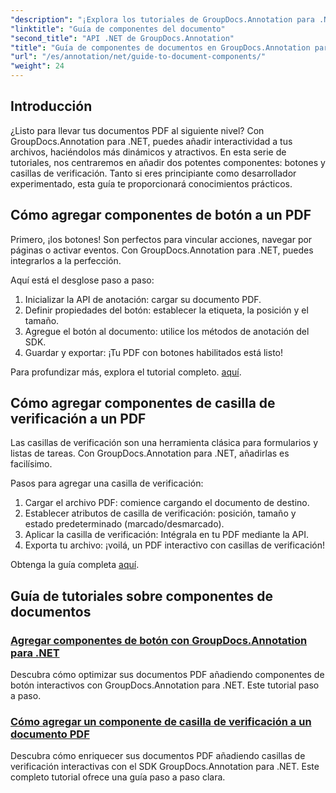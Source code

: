 ```yaml
---
"description": "¡Explora los tutoriales de GroupDocs.Annotation para .NET! Aprende paso a paso a añadir botones interactivos y casillas de verificación a documentos PDF fácilmente."
"linktitle": "Guía de componentes del documento"
"second_title": "API .NET de GroupDocs.Annotation"
"title": "Guía de componentes de documentos en GroupDocs.Annotation para .NET"
"url": "/es/annotation/net/guide-to-document-components/"
"weight": 24
---
```


## Introducción

¿Listo para llevar tus documentos PDF al siguiente nivel? Con GroupDocs.Annotation para .NET, puedes añadir interactividad a tus archivos, haciéndolos más dinámicos y atractivos. En esta serie de tutoriales, nos centraremos en añadir dos potentes componentes: botones y casillas de verificación. Tanto si eres principiante como desarrollador experimentado, esta guía te proporcionará conocimientos prácticos.  

## Cómo agregar componentes de botón a un PDF  

Primero, ¡los botones! Son perfectos para vincular acciones, navegar por páginas o activar eventos. Con GroupDocs.Annotation para .NET, puedes integrarlos a la perfección.  

Aquí está el desglose paso a paso:  
1. Inicializar la API de anotación: cargar su documento PDF.  
2. Definir propiedades del botón: establecer la etiqueta, la posición y el tamaño.  
3. Agregue el botón al documento: utilice los métodos de anotación del SDK.  
4. Guardar y exportar: ¡Tu PDF con botones habilitados está listo!  

Para profundizar más, explora el tutorial completo. [aquí](./adding-button-component/).  

## Cómo agregar componentes de casilla de verificación a un PDF  

Las casillas de verificación son una herramienta clásica para formularios y listas de tareas. Con GroupDocs.Annotation para .NET, añadirlas es facilísimo.  

Pasos para agregar una casilla de verificación:  
1. Cargar el archivo PDF: comience cargando el documento de destino.  
2. Establecer atributos de casilla de verificación: posición, tamaño y estado predeterminado (marcado/desmarcado).  
3. Aplicar la casilla de verificación: Intégrala en tu PDF mediante la API.  
4. Exporta tu archivo: ¡voilá, un PDF interactivo con casillas de verificación!  

Obtenga la guía completa [aquí](./adding-checkbox-component/).  

## Guía de tutoriales sobre componentes de documentos
### [Agregar componentes de botón con GroupDocs.Annotation para .NET](./adding-button-component/)
Descubra cómo optimizar sus documentos PDF añadiendo componentes de botón interactivos con GroupDocs.Annotation para .NET. Este tutorial paso a paso.
### [Cómo agregar un componente de casilla de verificación a un documento PDF](./adding-checkbox-component/)
Descubra cómo enriquecer sus documentos PDF añadiendo casillas de verificación interactivas con el SDK GroupDocs.Annotation para .NET. Este completo tutorial ofrece una guía paso a paso clara.